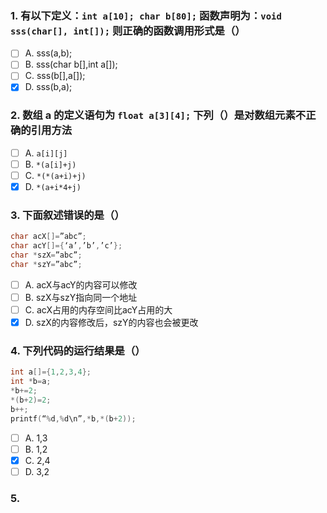 ### 1. 有以下定义：`int a[10]; char b[80];` 函数声明为：`void sss(char[], int[]);` 则正确的函数调用形式是（）

- [ ] A. sss(a,b);
- [ ] B. sss(char b[],int a[]);
- [ ] C. sss(b[],a[]);
- [x] D. sss(b,a);

### 2. 数组 a 的定义语句为 `float a[3][4];` 下列（）是对数组元素不正确的引用方法
- [ ] A. `a[i][j]`
- [ ] B. `*(a[i]+j)`
- [ ] C. `*(*(a+i)+j)`
- [x] D. `*(a+i*4+j)`

### 3. 下面叙述错误的是（）
```c
char acX[]=”abc”;
char acY[]={‘a’,’b’,’c’};
char *szX=”abc”;
char *szY=”abc”;
```
- [ ] A. acX与acY的内容可以修改
- [ ] B. szX与szY指向同一个地址
- [ ] C. acX占用的内存空间比acY占用的大
- [x] D. szX的内容修改后，szY的内容也会被更改

### 4. 下列代码的运行结果是（）
```c
int a[]={1,2,3,4};
int *b=a;
*b+=2;
*(b+2)=2;
b++;
printf(“%d,%d\n”,*b,*(b+2));
```

- [ ] A. 1,3
- [ ] B. 1,2
- [x] C. 2,4
- [ ] D. 3,2

### 5. 
